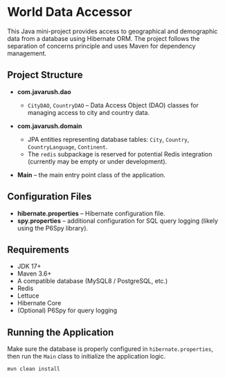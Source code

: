 # World Data Accessor

This Java mini-project provides access to geographical and demographic data from a database using Hibernate ORM. The project follows the separation of concerns principle and uses Maven for dependency management.

## Project Structure

- **com.javarush.dao**
    - `CityDAO`, `CountryDAO` – Data Access Object (DAO) classes for managing access to city and country data.

- **com.javarush.domain**
    - JPA entities representing database tables: `City`, `Country`, `CountryLanguage`, `Continent`.
    - The `redis` subpackage is reserved for potential Redis integration (currently may be empty or under development).

- **Main** – the main entry point class of the application.

## Configuration Files

- **hibernate.properties** – Hibernate configuration file.
- **spy.properties** – additional configuration for SQL query logging (likely using the P6Spy library).

## Requirements

- JDK 17+
- Maven 3.6+
- A compatible database (MySQL8 / PostgreSQL, etc.)
- Redis
- Lettuce
- Hibernate Core
- (Optional) P6Spy for query logging

## Running the Application

Make sure the database is properly configured in `hibernate.properties`, then run the `Main` class to initialize the application logic.

```bash
mvn clean install